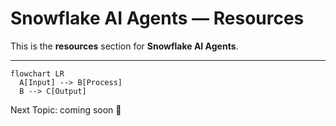 # Snowflake AI Agents — Resources

This is the **resources** section for **Snowflake AI Agents**.

---

```mermaid
flowchart LR
  A[Input] --> B[Process]
  B --> C[Output]
```

Next Topic: coming soon 🚀
